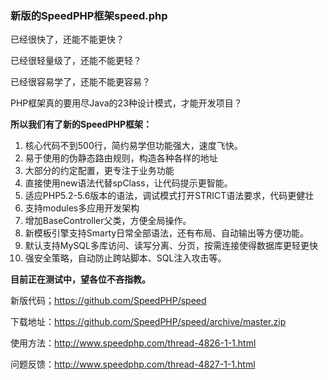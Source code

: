 ### 新版的SpeedPHP框架speed.php

已经很快了，还能不能更快？

已经很轻量级了，还能不能更轻？

已经很容易学了，还能不能更容易？

PHP框架真的要用尽Java的23种设计模式，才能开发项目？

**所以我们有了新的SpeedPHP框架：**

 1. 核心代码不到500行，简约易学但功能强大，速度飞快。
 2. 易于使用的伪静态路由规则，构造各种各样的地址
 3. 大部分的约定配置，更专注于业务功能
 4. 直接使用new语法代替spClass，让代码提示更智能。
 5. 适应PHP5.2-5.6版本的语法，调试模式打开STRICT语法要求，代码更健壮
 6. 支持modules多应用开发架构
 7. 增加BaseController父类，方便全局操作。
 8. 新模板引擎支持Smarty日常全部语法，还有布局、自动输出等方便功能。
 9. 默认支持MySQL多库访问、读写分离、分页，按需连接使得数据库更轻更快
 10. 强安全策略，自动防止跨站脚本、SQL注入攻击等。

**目前正在测试中，望各位不吝指教。**

新版代码；https://github.com/SpeedPHP/speed

下载地址：https://github.com/SpeedPHP/speed/archive/master.zip

使用方法：http://www.speedphp.com/thread-4826-1-1.html

问题反馈：http://www.speedphp.com/thread-4827-1-1.html

